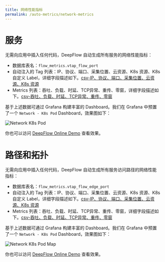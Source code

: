 ```yaml
---
title: 网络性能指标
permalink: /auto-metrics/network-metrics
---
```


# 服务

无需向应用中插入任何代码，DeepFlow 自动生成所有服务的网络性能指标：
- 数据库表名：`flow_metrics.vtap_flow_port`
- 自动注入的 Tag 列表：IP、协议、端口、采集位置、云资源、K8s 资源、K8s 自定义 Label，详细字段描述如下。[csv-IP、协议、端口、采集位置、云资源、K8s 资源](https://raw.githubusercontent.com/deepflowys/deepflow/main/server/querier/db_descriptions/clickhouse/tag/flow_metrics/vtap_flow_port)
- Metrics 列表：吞吐、负载、时延、TCP异常、重传、零窗，详细字段描述如下。[csv-吞吐、负载、时延、TCP异常、重传、零窗](https://raw.githubusercontent.com/deepflowys/deepflow/main/server/querier/db_descriptions/clickhouse/metrics/flow_metrics/vtap_flow_port)

基于上述数据可通过 Grafana 构建丰富的 Dashboard。我们在 Grafana 中预置了一个 `Network - K8s Pod` Dashboard，效果图如下：

![Network K8s Pod](https://yunshan-guangzhou.oss-cn-beijing.aliyuncs.com/pub/pic/2022082363044143504e0.png)

你也可以访问 [DeepFlow Online Demo](https://ce-demo.deepflow.yunshan.net/d/Network_K8s_Pod/network-k8s-pod?var-namespace=deepflow-otel-grpc-demo&from=deepflow-doc) 查看效果。

# 路径和拓扑

无需向应用中插入任何代码，DeepFlow 自动生成所有服务访问路径的网络性能指标：
- 数据库表名：`flow_metrics.vtap_flow_edge_port`
- 自动注入的 Tag 列表：IP、协议、端口、采集位置、云资源、K8s 资源、K8s 自定义 Label，详细字段描述如下。[csv-IP、协议、端口、采集位置、云资源、K8s 资源](https://raw.githubusercontent.com/deepflowys/deepflow/main/server/querier/db_descriptions/clickhouse/tag/flow_metrics/vtap_flow_edge_port)
- Metrics 列表：吞吐、负载、时延、TCP异常、重传、零窗，详细字段描述如下。[csv-吞吐、负载、时延、TCP异常、重传、零窗](https://raw.githubusercontent.com/deepflowys/deepflow/main/server/querier/db_descriptions/clickhouse/metrics/flow_metrics/vtap_flow_edge_port)

基于上述数据可通过 Grafana 构建丰富的 Dashboard。我们在 Grafana 中预置了一个 `Network - K8s Pod` Dashboard，效果图如下：

![Network K8s Pod Map](https://yunshan-guangzhou.oss-cn-beijing.aliyuncs.com/pub/pic/2022082363044143e589f.png)

你也可以访问 [DeepFlow Online Demo](https://ce-demo.deepflow.yunshan.net/d/Network_K8s_Pod_Map/network-k8s-pod-map?var-namespace=deepflow-otel-grpc-demo&from=deepflow-doc) 查看效果。
